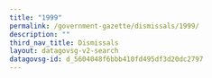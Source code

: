 ```yaml
---
title: "1999"
permalink: /government-gazette/dismissals/1999/
description: ""
third_nav_title: Dismissals
layout: datagovsg-v2-search
datagovsg-id: d_5604048f6bbb410fd495df3d20dc2797
---
```

